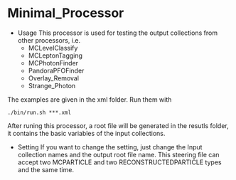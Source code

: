 # Minimal_Processor
- Usage
This processor is used for testing the output collections from other processors, i.e. 
	- MCLevelClassify
	- MCLeptonTagging
	- MCPhotonFinder
	- PandoraPFOFinder 
	- Overlay_Removal 
	- Strange_Photon 

The examples are given in the xml folder.  Run them with
```
./bin/run.sh ***.xml 
```
After runing this processor, a root file will be generated in the resutls folder, it contains the basic variables of the input collections. 

- Setting
If you want to change the setting, just change the Input collection names and the output root file name.
This steering file can accept two MCPARTICLE and two RECONSTRUCTEDPARTICLE types and the same time. 
